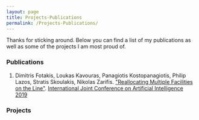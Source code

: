 ```yaml
---
layout: page
title: Projects-Publications
permalink: /Projects-Publications/
---
```


Thanks for sticking around. Below you can find a list of my publications as
well as some of the projects I am most proud of.

### Publications

1. Dimitris Fotakis, Loukas Kavouras, Panagiotis Kostopanagiotis, Philip Lazos,
   Stratis Skoulakis, Nikolas Zarifis. ["Reallocating Multiple Facilities on the
   Line"](https://arxiv.org/abs/1905.12379). [International Joint Conference on
   Artificial Intelligence 2019](https://ijcai19.org/)

### Projects
